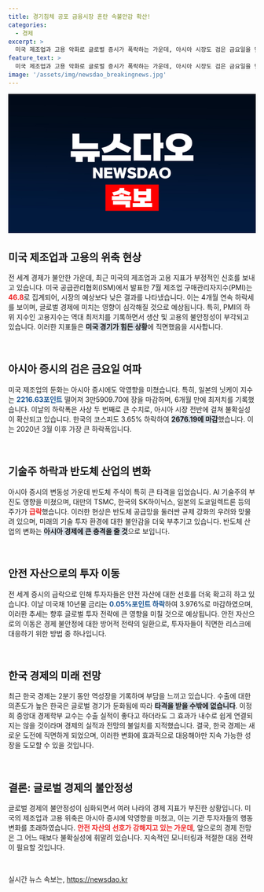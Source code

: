 ```yaml
---
title: 경기침체 공포 금융시장 혼란 속불안감 확산!
categories:
  - 경제
excerpt: >
  미국 제조업과 고용 악화로 글로벌 증시가 폭락하는 가운데, 아시아 시장도 검은 금요일을 맞았다. 코스피와 일본 닛케이 지수는 코로나 이후 최대 하락폭을 기록하며 경제 침체 공포가 확산되고 있다. 안전자산 쏠림 현상도 두드러진다. 클릭해 상세 내용을 확인하세요!
feature_text: >
  미국 제조업과 고용 악화로 글로벌 증시가 폭락하는 가운데, 아시아 시장도 검은 금요일을 맞았다. 코스피와 일본 닛케이 지수는 코로나 이후 최대 하락폭을 기록하며 경제 침체 공포가 확산되고 있다. 안전자산 쏠림 현상도 두드러진다. 클릭해 상세 내용을 확인하세요!
image: '/assets/img/newsdao_breakingnews.jpg'
---
```


<p><img src="/assets/img/newsdao_breakingnews.jpg" alt="pcversion 속보" /></p>

<h2 data-ke-size="size26">미국 제조업과 고용의 위축 현상</h2>

<p data-ke-size="size16">전 세계 경제가 불안한 가운데, 최근 미국의 제조업과 고용 지표가 부정적인 신호를 보내고 있습니다. 미국 공급관리협회(ISM)에서 발표한 7월 제조업 구매관리자지수(PMI)는 <b><span style="color: #ee2323;">46.8</span></b>로 집계되어, 시장의 예상보다 낮은 결과를 나타냈습니다. 이는 4개월 연속 하락세를 보이며, 글로벌 경제에 미치는 영향이 심각해질 것으로 예상됩니다. 특히, PMI의 하위 지수인 고용지수는 역대 최저치를 기록하면서 생산 및 고용의 불안정성이 부각되고 있습니다. 이러한 지표들은 <b><span style="background-color: #21538527;">미국 경기가 힘든 상황</span></b>에 직면했음을 시사합니다.</p>

<p data-ke-size="size16">&nbsp;</p>

<h2 data-ke-size="size26">아시아 증시의 검은 금요일 여파</h2>

<p data-ke-size="size16">미국 제조업의 둔화는 아시아 증시에도 악영향을 미쳤습니다. 특히, 일본의 닛케이 지수는 <b><span style="color: #1a5490;">2216.63포인트</span></b> 떨어져 3만5909.70에 장을 마감하며, 6개월 만에 최저치를 기록했습니다. 이날의 하락폭은 사상 두 번째로 큰 수치로, 아시아 시장 전반에 걸쳐 불확실성이 확산되고 있습니다. 한국의 코스피도 3.65% 하락하여 <b><span style="background-color: #21538527;">2676.19에 마감</span></b>했습니다. 이는 2020년 3월 이후 가장 큰 하락폭입니다.</p>

<p data-ke-size="size16">&nbsp;</p>

<h2 data-ke-size="size26">기술주 하락과 반도체 산업의 변화</h2>

<p data-ke-size="size16">아시아 증시의 변동성 가운데 반도체 주식이 특히 큰 타격을 입었습니다. AI 기술주의 부진도 영향을 미쳤으며, 대만의 TSMC, 한국의 SK하이닉스, 일본의 도쿄일렉트론 등의 주가가 <b><span style="color: #ee2323;">급락</span></b>했습니다. 이러한 현상은 반도체 공급망을 둘러싼 규제 강화의 우려와 맞물려 있으며, 미래의 기술 투자 환경에 대한 불안감을 더욱 부추기고 있습니다. 반도체 산업의 변화는 <b><span style="background-color: #21538527;">아시아 경제에 큰 충격을 줄 것</span></b>으로 보입니다.</p>

<p data-ke-size="size16">&nbsp;</p>

<h2 data-ke-size="size26">안전 자산으로의 투자 이동</h2>

<p data-ke-size="size16">전 세계 증시의 급락으로 인해 투자자들은 안전 자산에 대한 선호를 더욱 확고히 하고 있습니다. 이날 미국채 10년물 금리는 <b><span style="color: #1a5490;">0.05%포인트 하락</span></b>하여 3.976%로 마감하였으며, 이러한 추세는 향후 글로벌 투자 전략에 큰 영향을 미칠 것으로 예상됩니다. 안전 자산으로의 이동은 경제 불안정에 대한 방어적 전략의 일환으로, 투자자들이 직면한 리스크에 대응하기 위한 방법 중 하나입니다.</p>

<p data-ke-size="size16">&nbsp;</p>

<h2 data-ke-size="size26">한국 경제의 미래 전망</h2>

<p data-ke-size="size16">최근 한국 경제는 2분기 동안 역성장을 기록하며 부담을 느끼고 있습니다. 수출에 대한 의존도가 높은 한국은 글로벌 경기가 둔화됨에 따라 <b><span style="background-color: #21538527;">타격을 받을 수밖에 없습니다</span></b>. 이정희 중앙대 경제학부 교수는 수출 실적이 좋다고 하더라도 그 효과가 내수로 쉽게 연결되지는 않을 것이라며 경제의 실적과 전망의 불일치를 지적했습니다. 결국, 한국 경제는 새로운 도전에 직면하게 되었으며, 이러한 변화에 효과적으로 대응해야만 지속 가능한 성장을 도모할 수 있을 것입니다.</p>

<p data-ke-size="size16">&nbsp;</p>

<h2 data-ke-size="size26">결론: 글로벌 경제의 불안정성</h2>

<p data-ke-size="size16">글로벌 경제의 불안정성이 심화되면서 여러 나라의 경제 지표가 부진한 상황입니다. 미국의 제조업과 고용 위축은 아시아 증시에 악영향을 미쳤고, 이는 기관 투자자들의 행동 변화를 초래하였습니다. <b><span style="color: #ee2323;">안전 자산의 선호가 강해지고 있는 가운데</span></b>, 앞으로의 경제 전망은 그 어느 때보다 불확실성에 휘말려 있습니다. 지속적인 모니터링과 적절한 대응 전략이 필요할 것입니다.</p>

<p data-ke-size="size16">&nbsp;</p>
실시간 뉴스 속보는, <a href="https://newsdao.kr" rel="dofollow">https://newsdao.kr</a>


